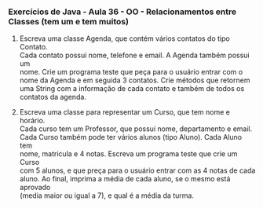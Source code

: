 ### Exercícios de Java - Aula 36 - OO - Relacionamentos entre Classes (tem um e tem muitos)  

1. Escreva uma classe Agenda, que contém vários contatos do tipo Contato.  
Cada contato possui nome, telefone e email. A Agenda também possui um  
nome. Crie um programa teste que peça para o usuário entrar com o  
nome da Agenda e em seguida 3 contatos. Crie métodos que retornem  
uma String com a informação de cada contato e também de todos os  
contatos da agenda.

2. Escreva uma classe para representar um Curso, que tem nome e horário.  
Cada curso tem um Professor, que possui nome, departamento e email.  
Cada Curso também pode ter vários alunos (tipo Aluno). Cada Aluno tem  
nome, matricula e 4 notas. Escreva um programa teste que crie um Curso  
com 5 alunos, e que preça para o usuário entrar com as 4 notas de cada  
aluno. Ao final, imprima a média de cada aluno, se o mesmo está aprovado  
(media maior ou igual a 7), e qual é a média da turma.  